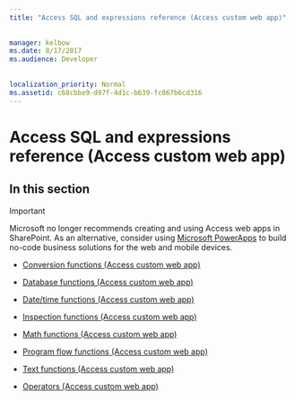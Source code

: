 ```yaml
---
title: "Access SQL and expressions reference (Access custom web app)"
  
  
manager: kelbow
ms.date: 8/17/2017
ms.audience: Developer
 
  
localization_priority: Normal
ms.assetid: c68cbbe9-d97f-4d1c-b639-fc067b6cd316
---
```


# Access SQL and expressions reference (Access custom web app)

## In this section

> [!IMPORTANT]
> Microsoft no longer recommends creating and using Access web apps in SharePoint. As an alternative, consider using [Microsoft PowerApps](https://powerapps.microsoft.com/en-us/) to build no-code business solutions for the web and mobile devices. 
  
- [Conversion functions (Access custom web app)](conversion-functions-access-custom-web-app.md)
    
- [Database functions (Access custom web app)](database-functions-access-custom-web-app.md)
    
- [Date/time functions (Access custom web app)](date-time-functionsaccess-custom-web-app.md)
    
- [Inspection functions (Access custom web app)](inspection-functions-access-custom-web-app.md)
    
- [Math functions (Access custom web app)](math-functions-access-custom-web-app.md)
    
- [Program flow functions (Access custom web app)](program-flow-functions-access-custom-web-app.md)
    
- [Text functions (Access custom web app)](text-functions-access-custom-web-app.md)
    
- [Operators (Access custom web app)](operators-access-custom-web-app.md)
    

